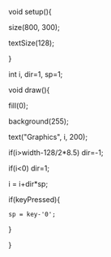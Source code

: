 void setup(){

  size(800, 300);
  
  textSize(128);
  
}

int i, dir=1, sp=1;

void draw(){

  fill(0);
  
  background(255);
  
  text("Graphics", i, 200);
  
  if(i>width-128/2*8.5) dir=-1;
  
  if(i<0) dir=1;
  
  i = i+dir*sp;
  
  if(keyPressed){
  
    sp = key-'0';
    
  }
  
}
